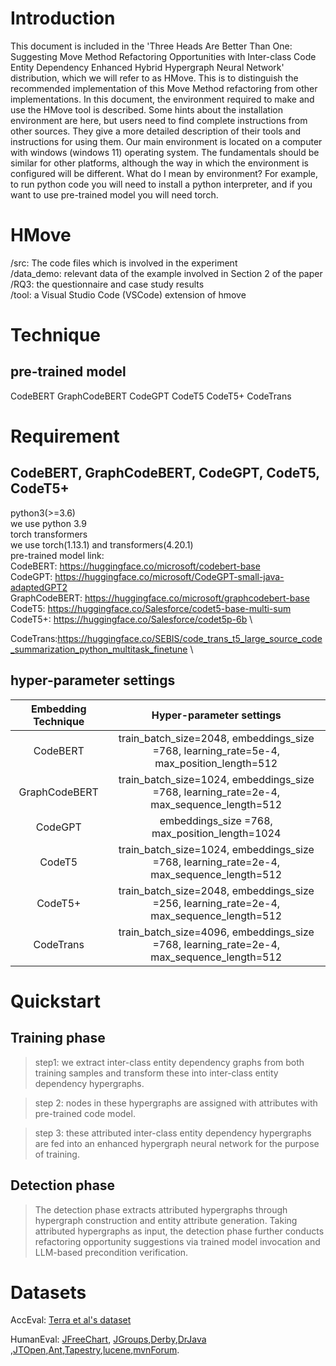 # Introduction
This document is included in the 'Three Heads Are Better Than One: Suggesting Move Method Refactoring Opportunities with Inter-class Code Entity Dependency Enhanced Hybrid Hypergraph Neural Network' distribution, which we will refer to as HMove. This is to distinguish the recommended implementation of this Move Method refactoring from other implementations. In this document, the environment required to make and use the HMove tool is described. Some hints about the installation environment are here, but users need to find complete instructions from other sources. They give a more detailed description of their tools and instructions for using them. Our main environment is located on a computer with windows (windows 11) operating system. The fundamentals should be similar for other platforms, although the way in which the environment is configured will be different. What do I mean by environment? For example, to run python code you will need to install a python interpreter, and if you want to use pre-trained model you will need torch.

# HMove
/src: The code files which is involved in the experiment \
/data_demo: relevant data of the example involved in Section 2 of the paper \
/RQ3: the questionnaire and case study results \
/tool:  a Visual Studio Code (VSCode) extension of hmove

# Technique
## pre-trained model
CodeBERT GraphCodeBERT CodeGPT CodeT5 CodeT5+ CodeTrans

# Requirement
## CodeBERT, GraphCodeBERT, CodeGPT, CodeT5, CodeT5+
python3(>=3.6) \
we use python 3.9\
torch transformers \
we use torch(1.13.1) and transformers(4.20.1)\
pre-trained model link: \
CodeBERT: https://huggingface.co/microsoft/codebert-base \
CodeGPT: https://huggingface.co/microsoft/CodeGPT-small-java-adaptedGPT2 \
GraphCodeBERT: https://huggingface.co/microsoft/graphcodebert-base \
CodeT5: https://huggingface.co/Salesforce/codet5-base-multi-sum \
CodeT5+: https://huggingface.co/Salesforce/codet5p-6b \

CodeTrans:https://huggingface.co/SEBIS/code_trans_t5_large_source_code_summarization_python_multitask_finetune \

## hyper-parameter settings

| Embedding Technique |                   Hyper-parameter settings                   |
| :-----------------: | :----------------------------------------------------------: |
|      CodeBERT       | train\_batch\_size=2048, embeddings\_size =768, learning\_rate=5e-4, max\_position\_length=512 |
|    GraphCodeBERT    | train\_batch\_size=1024, embeddings\_size =768, learning\_rate=2e-4, max\_sequence\_length=512 |
|       CodeGPT       |      embeddings\_size =768, max\_position\_length=1024       |
|       CodeT5        | train\_batch\_size=1024, embeddings\_size =768, learning\_rate=2e-4, max\_sequence\_length=512 |
|       CodeT5+       | train\_batch\_size=2048, embeddings\_size =256, learning\_rate=2e-4, max_sequence_length=512 |
|      CodeTrans      | train\_batch\_size=4096, embeddings\_size =768, learning\_rate=2e-4, max_sequence_length=512 |

# Quickstart

##  Training phase

> step1: we extract inter-class entity dependency graphs from both training samples and transform these into inter-class entity dependency hypergraphs.

> step 2: nodes in these hypergraphs are assigned with attributes with pre-trained code model.

> step 3: these attributed inter-class entity dependency hypergraphs are fed into an enhanced hypergraph neural network for the purpose of training.

##  Detection phase

> The detection phase extracts attributed hypergraphs through hypergraph construction and entity attribute generation. Taking attributed hypergraphs as input, the detection phase further conducts refactoring opportunity suggestions via trained model invocation and LLM-based precondition verification.

# Datasets

AccEval: [Terra et al's dataset](http://java.llp.dcc.ufmg.br/jmove/) 

HumanEval:  [JFreeChart](https://github.com/jfree/jfreechart), [JGroups](https://github.com/belaban/JGroups),[Derby](https://github.com/apache/derby),[DrJava ](https://github.com/DrJavaAtRice/drjava),[JTOpen](https://github.com/IBM/JTOpen),[Ant](https://github.com/apache/ant),[Tapestry](https://github.com/apache/tapestry-5),[lucene](https://github.com/apache/lucene),[mvnForum](https://github.com/khanhnguyenj/mvnForumJ).
